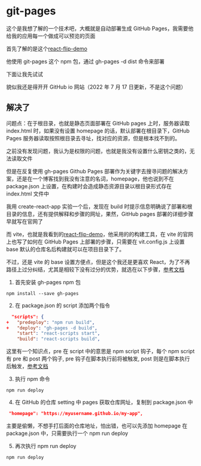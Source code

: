 # git-pages

这个是我想了解的一个技术吧，大概就是自动部署生成 GitHub Pages，我需要他给我的应用每一个做成可以预览的页面

首先了解的是这个[react-flip-demo](https://github.com/MinJieLiu/react-flip-demo)

他使用 git-pages 这个 npm 包，通过 gh-pages -d dist 命令来部署

下面让我先试试

貌似我还是得开开 GitHub io 网站（2022 年 7 月 17 日更新，不是这个问题）

## 解决了

问题点：在于根目录，也就是静态页面部署在 GitHub pages 上时，服务器读取 index.html 时，如果没有设置 homepage 的话，默认部署在根目录下，GitHub Pages 服务器读取按照根目录去寻址，找对应的资源，但是根本找不到的。

之前没有发现问题，我认为是权限的问题，也就是我没有设置什么密钥之类的，无法读取文件

但是在反复使用 gh-pages Github Pages 部署作为关键字去搜寻问题的解决方案，还是在一个博客找到我没有注意的名词，homepage，他也说到不在 package.json 上设置，在构建时会造成静态资源目录以根目录形式存在 index.html 文件中

我用 create-react-app 实验一个后，发现在 build 时提示信息明确说了部署和根目录的信息，还有提供解释和步骤的网址，果然，GitHub pages 部署的详细步骤早就写在官网了

而 vite，也就是我看到的[react-flip-demo](https://github.com/MinJieLiu/react-flip-demo)，他采用的的构建工具，在 vite 的官网上也写了如何在 GitHub Pages 上部署的步骤，只需要在 vit.config.js 上设置 base 默认的仓库名后构建就可以在项目目录下了。

不过，还是 vite 的 base 设置方便点，但是这个我还是更喜欢 React，为了不再路径上过分纠结，尤其是相较下没有过分的优势，就选在以下步骤，[参考文档](https://create-react-app.dev/docs/deployment/)

1. 首先安装 gh-pages npm 包

```shell
npm install --save gh-pages
```

2. 在 package.json 的 script 添加两个指令

```json
  "scripts": {
+   "predeploy": "npm run build",
+   "deploy": "gh-pages -d build",
    "start": "react-scripts start",
    "build": "react-scripts build",
```

这里有一个知识点，pre 在 script 中的意思是 npm script 钩子，每个 npm script 有 pre 和 post 两个钩子, pre 钩子在脚本执行前将被触发, post 则是在脚本执行后触发，[参考文档](https://juejin.cn/post/6917533974285778957)

3. 执行 npm 命令

```shell
npm run deploy
```

4. 在 GitHub 的仓库 setting 中 pages 获取仓库网址，复制到 package.json 中

```json
 "homepage": "https://myusername.github.io/my-app",
```

主要是偷懒，不想手打后面的仓库地址，怕出错，也可以先添加 homepage 在 package.json 中，只需要执行一个 npm run deploy

5. 再次执行 npm run deploy

```shell
npm run deploy
```
